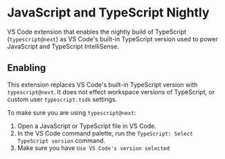 # JavaScript and TypeScript Nightly

VS Code extension that enables the nightly build of TypeScript (`typescript@next`) as VS Code's built-in TypeScript version used to power JavaScript and TypeScript IntelliSense.

## Enabling
This extension replaces VS Code's built-in TypeScript version with `typescript@next`. It does not effect workspace versions of TypeScript, or custom user `typescript.tsdk` settings.

To make sure you are using `typescript@next`:

1. Open a JavaScript or TypeScript file in VS Code.
1. In the VS Code command palette, run the `TypeScript: Select TypeScript version` command.
1. Make sure you have `Use VS Code's version selected`